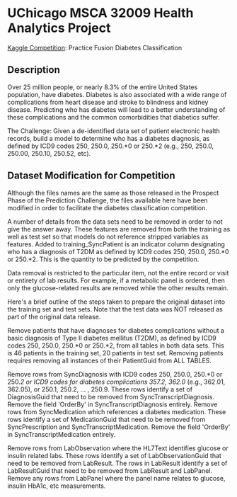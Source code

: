 # UChicago MSCA 32009 Health Analytics Project
[Kaggle Competition](https://www.kaggle.com/c/pf2012-diabetes/): Practice Fusion Diabetes Classification

## Description
Over 25 million people, or nearly 8.3% of the entire United States population, have diabetes. Diabetes is also associated with a wide range of complications from heart disease and stroke to blindness and kidney disease. Predicting who has diabetes will lead to a better understanding of these complications and the common comorbidities that diabetics suffer.

The Challenge: Given a de-identified data set of patient electronic health records, build a model to determine who has a diabetes diagnosis, as defined by ICD9 codes 250, 250.0, 250.*0 or 250.*2 (e.g., 250, 250.0, 250.00, 250.10, 250.52, etc).

## Dataset Modification for Competition
Although the files names are the same as those released in the Prospect Phase of the Prediction Challenge, the files available here have been modified in order to facilitate the diabetes classification competition.

A number of details from the data sets need to be removed in order to not give the answer away. These features are removed from both the training as well as test set so that models do not reference stripped variables as features. Added to training_SyncPatient is an indicator column designating who has a diagnosis of T2DM as defined by ICD9 codes 250, 250.0, 250.*0 or 250.*2. This is the quantity to be predicted by the competition.

Data removal is restricted to the particular item, not the entire record or visit or entirety of lab results. For example, if a metabolic panel is ordered, then only the glucose-related results are removed while the other results remain.

Here's a brief outline of the steps taken to prepare the original dataset into the training set and test sets. Note that the test data was NOT released as part of the original data release.

Remove patients that have diagnoses for diabetes complications without a basic diagnosis of Type II diabetes mellitus (T2DM), as defined by ICD9 codes 250, 250.0, 250.*0 or 250.*2, from all tables in both data sets. This is 46 patients in the training set, 20 patients in test set. Removing patients requires removing all instances of their PatientGuid from ALL TABLES.

Remove rows from SyncDiagnosis with ICD9 codes 250, 250.0, 250.*0 or 250.*2 or ICD9 codes for diabetes complications 357.2, 362.0* (e.g., 362.01, 362.05), or 250.1, 250.2, ... , 250.9. These rows identify a set of DiagnosisGuid that need to be removed from SyncTranscriptDiagnosis. Remove the field 'OrderBy' in SyncTranscriptDiagnosis entirely.
Remove rows from SyncMedication which references a diabetes medication. These rows identify a set of MedicationGuid that need to be removed from SyncPrescription and SyncTranscriptMedication. Remove the field 'OrderBy' in SyncTranscriptMedication entirely.

Remove rows from LabObservation where the HL7Text identifies glucose or insulin related labs. These rows identify a set of LabObservationGuid that need to be removed from LabResult. The rows in LabResult identify a set of LabResultGuid that need to be removed from LabResult and LabPanel. Remove any rows from LabPanel where the panel name relates to glucose, insulin HbA1c, etc measurements.